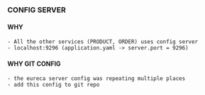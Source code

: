 
### CONFIG SERVER

#### WHY
```text
- All the other services (PRODUCT, ORDER) uses config server
- localhost:9296 (application.yaml -> server.port = 9296)
```

#### WHY GIT CONFIG
```commandline
- the eureca server config was repeating multiple places
- add this config to git repo
```


